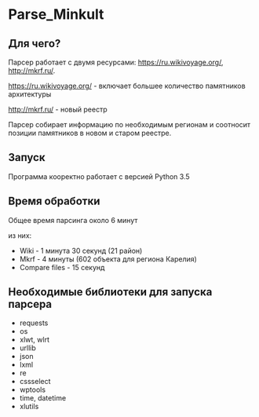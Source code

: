 # Parse_Minkult

## Для чего?

Парсер работает с двумя ресурсами: https://ru.wikivoyage.org/, http://mkrf.ru/.

https://ru.wikivoyage.org/ - включает большее количество памятников архитектуры

http://mkrf.ru/ - новый реестр 

Парсер собирает информацию по необходимым регионам и соотносит позиции памятников в новом и старом реестре.

## Запуск 

Программа кооректно работает с версией Python 3.5

## Время обработки 

Общее время парсинга около 6 минут

из них:
+ Wiki - 1 минута 30 секунд (21 район)
+ Mkrf - 4 минуты (602 объекта для региона Карелия)
+ Compare files - 15 секунд

## Необходимые библиотеки для запуска парсера
  
+ requests
+ os
+ xlwt, wlrt
+ urllib
+ json
+ lxml
+ re
+ cssselect
+ wptools
+ time, datetime
+ xlutils
